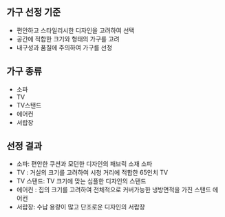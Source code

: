 ## 가구 선정 기준
- 편안하고 스타일리시한 디자인을 고려하여 선택
- 공간에 적합한 크기와 형태의 가구를 고려
- 내구성과 품질에 주의하여 가구를 선정

## 가구 종류
- 소파
- TV
- TV스탠드
- 에어컨
- 서랍장

## 선정 결과
- 소파: 편안한 쿠션과 모던한 디자인의 패브릭 소재 소파
- TV : 거실의 크기를 고려하여 시청 거리에 적합한 65인치 TV
- TV 스탠드: TV 크기에 맞는 심플한 디자인의 스탠드
- 에어컨 : 집의 크기를 고려하여 전체적으로 커버가능한 냉방면적을 가진 스탠드 에어컨
- 서랍장: 수납 용량이 많고 단조로운 디자인의 서랍장